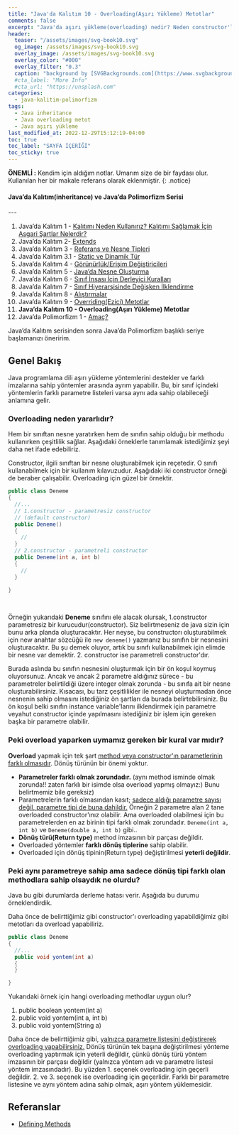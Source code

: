 ```yaml
---
title: "Java'da Kalıtım 10 - Overloading(Aşırı Yükleme) Metotlar"
comments: false
excerpt: "Java'da aşırı yükleme(overloading) nedir? Neden constructor'larda overloading metotlara ihtiyaç duyarız ve overload yaparken uymamız gereken kurallar nelerdir?"
header:
  teaser: "/assets/images/svg-book10.svg"
  og_image: /assets/images/svg-book10.svg
  overlay_image: /assets/images/svg-book10.svg
  overlay_color: "#000"
  overlay_filter: "0.3"
  caption: "background by [SVGBackgrounds.com](https://www.svgbackgrounds.com/)"
  #cta_label: "More Info"
  #cta_url: "https://unsplash.com"
categories:
  - java-kalitim-polimorfizm
tags:
  - Java inheritance
  - Java overloading metot
  - Java aşırı yükleme
last_modified_at: 2022-12-29T15:12:19-04:00
toc: true
toc_label: "SAYFA İÇERİĞİ"
toc_sticky: true
---
```




**ÖNEMLİ :** Kendim için aldığım notlar. Umarım size de bir faydası olur. Kullanılan her bir makale referans olarak eklenmiştir.
{: .notice}

<div class="notice--success" markdown="1">
<h4 class="no_toc"><i class="fas fa-lightbulb"></i> Java’da Kalıtım(inheritance) ve Java’da Polimorfizm Serisi</h4>
---

1. Java’da Kalıtım 1 - [Kalıtımı Neden Kullanırız? Kalıtımı Sağlamak İçin Asgari Şartlar Nelerdir?](/java-kalitim-polimorfizm/Java-inheritance1/)
2. Java’da Kalıtım 2- [Extends](/java-kalitim-polimorfizm/Java-inheritance2/)
3. Java’da Kalıtım 3 - [Referans ve Nesne Tipleri](/java-kalitim-polimorfizm/Java-inheritance3/)
4. Java’da Kalıtım 3.1 - [Static ve Dinamik Tür](/java-kalitim-polimorfizm/Java-inheritance3_1/)
5. Java’da Kalıtım 4 - [Görünürlük/Erişim Değiştiricileri](/java-kalitim-polimorfizm/Java-inheritance4/)
6. Java’da Kalıtım 5 - [Java’da Nesne Oluşturma](/java-kalitim-polimorfizm/Java-inheritance5/)
7. Java’da Kalıtım 6 - [Sınıf İnşası İçin Derleyici Kuralları](/java-kalitim-polimorfizm/Java-inheritance6/)
8. Java’da Kalıtım 7 - [Sınıf Hiyerarşisinde Değişken İlklendirme](/java-kalitim-polimorfizm/Java-inheritance7/)
9. Java’da Kalıtım 8 - [Alıştırmalar](/java-kalitim-polimorfizm/Java-inheritance8/)
10. Java’da Kalıtım 9 - [Overriding(Ezici) Metotlar](/java-kalitim-polimorfizm/Java-inheritance9/)
11. **Java’da Kalıtım 10 - Overloading(Aşırı Yükleme) Metotlar**
12. Java’da Polimorfizm 1 - [Amaç?](/java-kalitim-polimorfizm/Java-polimorfizm1/)

Java’da Kalıtım serisinden sonra Java’da Polimorfizm başlıklı seriye başlamanızı öneririm.
</div>

## Genel Bakış

Java programlama dili aşırı yükleme yöntemlerini destekler ve farklı imzalarına sahip yöntemler arasında ayrım yapabilir. Bu, bir sınıf içindeki yöntemlerin farklı parametre listeleri varsa aynı ada sahip olabileceği anlamına gelir.

### Overloading neden yararlıdır?
Hem bir sınıftan nesne yaratırken hem de sınıfın sahip olduğu bir methodu kullanırken çeşitlilik sağlar. Aşağıdaki örneklerle tanımlamak istediğimiz şeyi daha net ifade edebiliriz.

Constructor, ilgili sınıftan bir nesne oluşturabilmek için reçetedir. O sınıfı kullanabilmek için bir kullanım kılavuzudur. Aşağıdaki iki constructor örneği de beraber çalışabilir. Overloading için güzel bir örnektir.

```java
public class Deneme
{
  //...
  // 1.constructor - parametresiz constructor
  // (default constructor)
  public Deneme()
  {
    //
  }
  // 2.constructor - parametreli constructor
  public Deneme(int a, int b)
  {
    //
  }

}
```
<br/>

Örneğin yukarıdaki **Deneme** sınıfını ele alacak olursak, 1.constructor parametresiz bir kurucudur(constructor). Siz belirtmeseniz de java sizin için bunu arka planda oluşturacaktır. Her neyse, bu constructorı oluşturabilmek için new anahtar sözcüğü ile `new deneme()` yazmanız bu sınıfın bir nesnesini oluşturacaktır. Bu şu demek oluyor, artık bu sınıfı kullanabilmek için elimde bir nesne var demektir. 2. constructor ise parametreli constructor'dır.

Burada aslında bu sınıfın nesnesini oluşturmak için bir ön koşul koymuş oluyorsunuz. Ancak ve ancak 2 parametre aldığınız sürece - bu parametreler belirtildiği üzere integer olmak zorunda - bu sınıfa ait bir nesne oluşturabilirsiniz. Kısacası, bu tarz çeşitlilikler ile nesneyi oluşturmadan önce nesnenin sahip olmasını istediğiniz ön şartları da burada belirtebilirsiniz. Bu ön koşul belki sınıfın instance variable'larını ilklendirmek için parametre veyahut constructor içinde yapılmasını istediğiniz bir işlem için gereken başka bir parametre olabilir.

### Peki overload yaparken uymamız gereken bir kural var mıdır?

**Overload** yapmak için tek şart <u>method veya constructor'ın parametlerinin farklı olmasıdır</u>. Dönüş türünün bir önemi yoktur.

* **Parametreler farklı olmak zorundadır.** (aynı method isminde olmak zorunda!! zaten farklı bir isimde olsa overload yapmış olmayız:) Bunu belirtmemiz bile gereksiz)
* Parametrelerin farklı olmasından kasıt; <u>sadece aldığı parametre sayısı değil, parametre tipi de buna dahildir.</u> Örneğin 2 parametre alan 2 tane overloaded constructor'ınız olabilir. Ama overloaded olabilmesi için bu parametrelerden en az birinin tipi farklı olmak zorundadır.  `Deneme(int a, int b)` ve `Deneme(double a, int b)` gibi..
* **Dönüş türü(Return type)** method imzasının bir parçası değildir.
* Overloaded yöntemler **farklı dönüş tiplerine** sahip olabilir.
* Overloaded için dönüş tipinin(Return type) değiştirilmesi **yeterli değildir**.

### Peki aynı parametreye sahip ama sadece dönüş tipi farklı olan methodlara sahip olsaydık ne olurdu?

Java bu gibi durumlarda derleme hatası verir. Aşağıda bu durumu örneklendirdik.

Daha önce de belirttiğimiz gibi constructor'ı overloading yapabildiğimiz gibi metotları da overload yapabiliriz.

```java
public class Deneme
{
  //...
  public void yontem(int a)
  {
  }

}
```


Yukarıdaki örnek için hangi overloading methodlar uygun olur?

1. public boolean yontem(int a)
2. public void yontem(int a, int b)
3. public void yontem(String a)

Daha önce de belirttiğimiz gibi, <u>yalnızca parametre listesini değiştirerek overloading yapabilirsiniz.</u> Dönüş türünün tek başına değiştirilmesi yönteme overloading yaptırmak için yeterli değildir, çünkü dönüş türü yöntem imzasının bir parçası değildir (yalnızca yöntem adı ve parametre listesi yöntem imzasındadır). Bu yüzden 1. seçenek overloading için geçerli değildir. 2. ve 3. seçenek ise overloading için geçerlidir. Farklı bir parametre listesine ve aynı yöntem adına sahip olmak, aşırı yöntem yüklemesidir.

## Referanslar
* [Defining Methods](https://docs.oracle.com/javase/tutorial/java/javaOO/methods.html)
